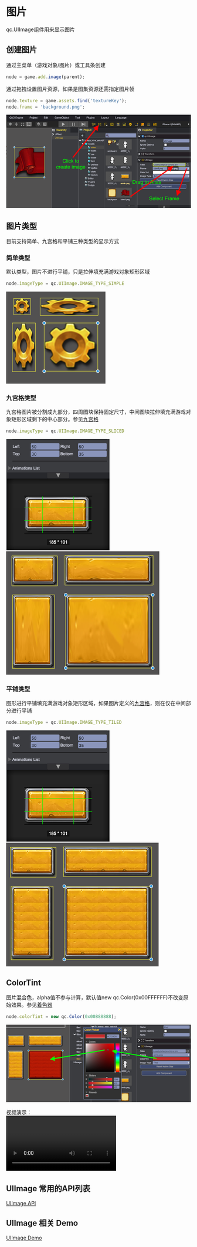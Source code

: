 # 图片
qc.UIImage组件用来显示图片

## 创建图片
通过主菜单（游戏对象/图片）或工具条创建
````javascript
node = game.add.image(parent);
````
通过拖拽设置图片资源，如果是图集资源还需指定图片帧
````javascript
node.texture = game.assets.find('textureKey');
node.frame = 'background.png';
````
![](images/uiimage1.png)

## 图片类型
目前支持简单、九宫格和平铺三种类型的显示方式

### 简单类型
默认类型，图片不进行平铺，只是拉伸填充满游戏对象矩形区域
````javascript
node.imageType = qc.UIImage.IMAGE_TYPE_SIMPLE
````
![](images/uiimage2.png)

### 九宫格类型
九宫格图片被分割成九部分，四周图块保持固定尺寸，中间图块拉伸填充满游戏对象矩形区域剩下的中心部分。参见[九宫格](../NinePatch/index.html)
````javascript
node.imageType = qc.UIImage.IMAGE_TYPE_SLICED
````
![](images/uiimage4.png)
![](images/uiimage3.png)

### 平铺类型
图形进行平铺填充满游戏对象矩形区域，如果图片定义的[九宫格](../NinePatch/index.html)，则在仅在中间部分进行平铺
````javascript
node.imageType = qc.UIImage.IMAGE_TYPE_TILED
````
![](images/uiimage4.png)
![](images/uiimage5.png)

## ColorTint
图片混合色，alpha值不参与计算，默认值new qc.Color(0x00FFFFFF)不改变原始效果。参见[着色器](../Filter/index.html)
````javascript
node.colorTint = new qc.Color(0x00888888);
````
![](images/uiimage6.png)  

视频演示：  
<video controls="controls" src="../video/oper_uiimage.mp4"></video>  
 
## UIImage 常用的API列表
[UIImage API](http://docs.zuoyouxi.com/api/gameobject/CUIImage.html)

## UIImage 相关 Demo
[UIImage Demo](http://engine.zuoyouxi.com/demo/index.html#anchor_UIImage)

